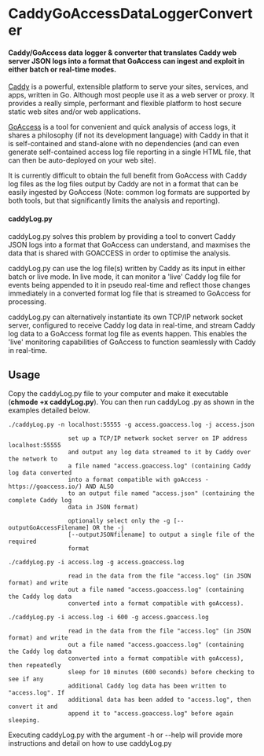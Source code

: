 # CaddyGoAccessDataLoggerConverter
#### Caddy/GoAccess data logger &amp; converter that translates Caddy web server JSON logs into a format that GoAccess can ingest and exploit in either batch or real-time modes.

[Caddy](https://caddyserver.com) is a powerful, extensible platform to serve your sites, services, and apps, written in Go. Although most people use it as a web server or proxy. It provides a really simple, performant and flexible platform to host secure static web sites and/or web applications. 

[GoAccess](https://goaccess.io/) is a tool for convenient and quick analysis of access logs, it shares a philosophy (if not its development language) with Caddy in that it is self-contained and stand-alone with no dependencies (and can even generate self-contained access log file reporting in a single HTML file, that can then be auto-deployed on your web site).

It is currently difficult to obtain the full benefit from GoAccess with Caddy log files as the log files output by Caddy are not in a format that can be easily ingested by GoAccess (Note: common log formats are supported by both tools, but that significantly limits the analysis and reporting).

#### caddyLog.py
caddyLog.py solves this problem by providing a tool to convert Caddy JSON logs into a format that GoAccess can understand, and maxmises the data that is shared with GOACCESS in order to optimise the analysis.

caddyLog.py can use the log file(s) written by Caddy as its input in either batch or live mode. In live mode, it can monitor a 'live' Caddy log file for events being appended to it in pseudo real-time and reflect those changes immediately in a converted format log file that is streamed to GoAccess for processing.

caddyLog.py can alternatively instantiate its own TCP/IP network socket server, configured to receive Caddy log data in real-time, and stream Caddy log data to a GoAccess format log file as events happen. This enables the 'live' monitoring capabilities of GoAccess to function seamlessly with Caddy in real-time.

## Usage

Copy the caddyLog.py file to your computer and make it executable (**chmode +x caddyLog.py**). You can then run caddyLog .py as shown in the examples detailed below.

```
./caddyLog.py -n localhost:55555 -g access.goaccess.log -j access.json

                 set up a TCP/IP network socket server on IP address localhost:55555
                 and output any log data streamed to it by Caddy over the network to
                 a file named "access.goaccess.log" (containing Caddy log data converted
                 into a format compatible with goAccess - https://goaccess.io/) AND ALSO
                 to an output file named "access.json" (containing the complete Caddy log
                 data in JSON format)
                
                 optionally select only the -g [--outputGoAccessFilename] OR the -j
                 [--outputJSONfilename] to output a single file of the required
                 format
```


```
./caddyLog.py -i access.log -g access.goaccess.log

                 read in the data from the file "access.log" (in JSON format) and write
                 out a file named "access.goaccess.log" (containing the Caddy log data
                 converted into a format compatible with goAccess).
```

```
./caddyLog.py -i access.log -i 600 -g access.goaccess.log

                 read in the data from the file "access.log" (in JSON format) and write
                 out a file named "access.goaccess.log" (containing the Caddy log data
                 converted into a format compatible with goAccess), then repeatedly
                 sleep for 10 minutes (600 seconds) before checking to see if any
                 additional Caddy log data has been written to "access.log". If
                 additional data has been added to "access.log", then convert it and
                 append it to "access.goaccess.log" before again sleeping.

```

Executing caddyLog.py with the argument -h or --help will provide more instructions and detail on how to use caddyLog.py
